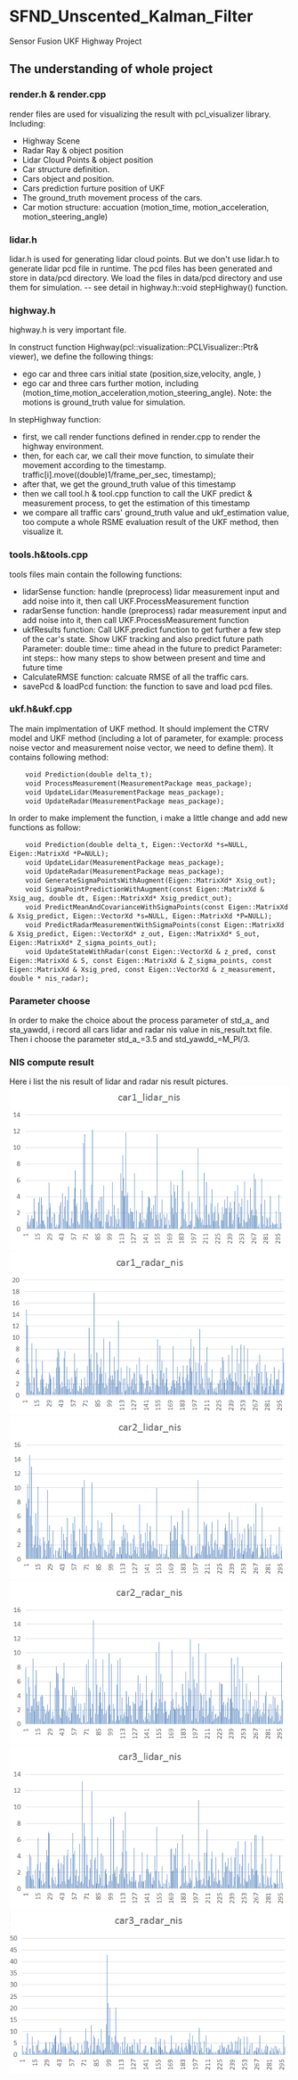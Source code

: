 # SFND_Unscented_Kalman_Filter
Sensor Fusion UKF Highway Project 

## The understanding of whole project

### render.h & render.cpp
render files are used for visualizing the result with pcl_visualizer library. 
Including:
- Highway Scene
- Radar Ray & object position
- Lidar Cloud Points & object position
- Car structure definition.
- Cars object and position.
- Cars prediction furture position of UKF
- The ground_truth movement process of the cars.
- Car motion structure: accuation (motion_time, motion_acceleration, motion_steering_angle)

### lidar.h
lidar.h is used for generating lidar cloud points.
But we don't use lidar.h to generate lidar pcd file in runtime. 
The pcd files has been generated and store in data/pcd directory. 
We load the files in data/pcd directory and use them for simulation.  -- see detail in highway.h::void stepHighway() function.

### highway.h
highway.h is very important file.

In construct function Highway(pcl::visualization::PCLVisualizer::Ptr& viewer), we define the following things:
- ego car and three cars initial state (position,size,velocity, angle, )
- ego car and three cars further motion, including (motion_time,motion_acceleration,motion_steering_angle). Note: the motions is ground_truth value for simulation.

In stepHighway function:
- first, we call render functions defined in render.cpp to render the highway environment.
- then, for each car, we call their move function, to simulate their movement according to the timestamp.
        traffic[i].move((double)1/frame_per_sec, timestamp);
- after that, we get the ground_truth value of this timestamp
- then we call tool.h & tool.cpp function to call the UKF predict & measurement process, to get the estimation of this timestamp
- we compare all traffic cars' ground_truth value and ukf_estimation value, too compute a whole RSME evaluation result of the UKF method, then visualize it.

### tools.h&tools.cpp
tools files main contain the following functions:
- lidarSense function: handle (preprocess) lidar measurement input and add noise into it, then call UKF.ProcessMeasurement function
- radarSense function: handle (preprocess) radar measurement input and add noise into it, then call UKF.ProcessMeasurement function
- ukfResults function: 
    Call UKF.predict function to get further a few step of the car's state.
    Show UKF tracking and also predict future path
        Parameter: double time:: time ahead in the future to predict
        Parameter: int steps:: how many steps to show between present and time and future time
- CalculateRMSE function: calcuate RMSE of all the traffic cars.
- savePcd & loadPcd function: the function to save and load pcd files.

### ukf.h&ukf.cpp
The main implmentation of UKF method.
It should implement the CTRV model and UKF method (including a lot of parameter, for example: process noise vector and measurement noise vector, we need to define them).
It contains following method:

        void Prediction(double delta_t);
        void ProcessMeasurement(MeasurementPackage meas_package);
        void UpdateLidar(MeasurementPackage meas_package);
        void UpdateRadar(MeasurementPackage meas_package);
        
In order to make implement the function, i make a little change and add new functions as follow:

        void Prediction(double delta_t, Eigen::VectorXd *s=NULL, Eigen::MatrixXd *P=NULL);
        void UpdateLidar(MeasurementPackage meas_package);
        void UpdateRadar(MeasurementPackage meas_package);
        void GenerateSigmaPointsWithAugment(Eigen::MatrixXd* Xsig_out);
        void SigmaPointPredictionWithAugment(const Eigen::MatrixXd & Xsig_aug, double dt, Eigen::MatrixXd* Xsig_predict_out);
        void PredictMeanAndCovarianceWithSigmaPoints(const Eigen::MatrixXd & Xsig_predict, Eigen::VectorXd *s=NULL, Eigen::MatrixXd *P=NULL);
        void PredictRadarMeasurementWithSigmaPoints(const Eigen::MatrixXd & Xsig_predict, Eigen::VectorXd* z_out, Eigen::MatrixXd* S_out, Eigen::MatrixXd* Z_sigma_points_out);
        void UpdateStateWithRadar(const Eigen::VectorXd & z_pred, const Eigen::MatrixXd & S, const Eigen::MatrixXd & Z_sigma_points, const Eigen::MatrixXd & Xsig_pred, const Eigen::VectorXd & z_measurement, double * nis_radar);
        
### Parameter choose
In order to make the choice about the process parameter of std_a_ and sta_yawdd, i record all cars lidar and radar nis value in nis_result.txt file. 
Then i choose the parameter std_a_=3.5 and std_yawdd_=M_PI/3.

### NIS compute result
Here i list the nis result of lidar and radar nis result pictures.
![car1_lidar_nis](https://github.com/libing0811/SFND_Unscented_Kalman_Filter/blob/master/media/car1_lidar_nis.PNG)
![car1_radar_nis](https://github.com/libing0811/SFND_Unscented_Kalman_Filter/blob/master/media/car1_radar_nis.PNG)
![car2_lidar_nis](https://github.com/libing0811/SFND_Unscented_Kalman_Filter/blob/master/media/car2_lidar_nis.PNG)
![car2_radar_nis](https://github.com/libing0811/SFND_Unscented_Kalman_Filter/blob/master/media/car2_radar_nis.PNG)
![car3_lidar_nis](https://github.com/libing0811/SFND_Unscented_Kalman_Filter/blob/master/media/car3_lidar_nis.PNG)
![car3_radar_nis](https://github.com/libing0811/SFND_Unscented_Kalman_Filter/blob/master/media/car3_radar_nis.PNG)
